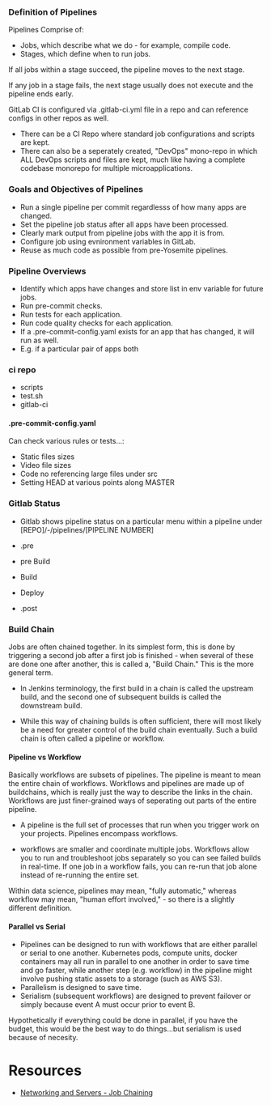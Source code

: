 ### Definition of Pipelines

Pipelines Comprise of:
* Jobs, which describe what we do - for example, compile code.
* Stages, which define when to run jobs.

If all jobs within a stage succeed, the pipeline moves to the next stage.

If any job in a stage fails, the next stage usually does not execute and the pipeline ends early.

GitLab CI is configured via .gitlab-ci.yml file in a repo and can reference configs in other repos as well.

* There can be a CI Repo where standard job configurations and scripts are kept.
* There can also be a seperately created, "DevOps" mono-repo in which ALL DevOps scripts and files are kept, much like having a complete codebase monorepo for multiple microapplications.

### Goals and Objectives of Pipelines

* Run a single pipeline per commit regardlesss of how many apps are changed.
* Set the pipeline job status after all apps have been processed.
* Clearly mark output from pipeline jobs with the app it is from.
* Configure job using evnironment variables in GitLab.
* Reuse as much code as possible from pre-Yosemite pipelines.

### Pipeline Overviews

* Identify which apps have changes and store list in env variable for future jobs.
* Run pre-commit checks.
* Run tests for each application.
* Run code quality checks for each application.
* If a .pre-commit-config.yaml exists for an app that has changed, it will run as well.
* E.g. if a particular pair of apps both

### ci repo

* scripts
* test.sh
* gitlab-ci

#### .pre-commit-config.yaml

Can check various rules or tests...:

* Static files sizes
* Video file sizes
* Code no referencing large files under src
* Setting HEAD at various points along MASTER

### Gitlab Status

* Gitlab shows pipeline status on a particular menu within a pipeline under [REPO]/-/pipelines/[PIPELINE NUMBER]

* .pre
* pre Build
* Build
* Deploy
* .post

### Build Chain

Jobs are often chained together. In its simplest form, this is done by triggering a second job after a first job is finished - when several of these are done one after another, this is called a, "Build Chain."  This is the more general term.

* In Jenkins terminology, the first build in a chain is called the upstream build, and the second one of subsequent builds is called the downstream build.

* While this way of chaining builds is often sufficient, there will most likely be a need for greater control of the build chain eventually. Such a build chain is often called a pipeline or workflow.

#### Pipeline vs Workflow

Basically workflows are subsets of pipelines. The pipeline is meant to mean the entire chain of workflows. Workflows and pipelines are made up of buildchains, which is really just the way to describe the links in the chain. Workflows are just finer-grained ways of seperating out parts of the entire pipeline.

*  A pipeline is the full set of processes that run when you trigger work on your projects. Pipelines encompass workflows.

* workflows are smaller and coordinate multiple jobs. Workflows allow you to run and troubleshoot jobs separately so you can see failed builds in real-time. If one job in a workflow fails, you can re-run that job alone instead of re-running the entire set.

Within data science, pipelines may mean, "fully automatic," whereas workflow may mean, "human effort involved," - so there is a slightly different definition.

#### Parallel vs Serial

* Pipelines can be designed to run with workflows that are either parallel or serial to one another. Kubernetes pods, compute units, docker containers may all run in parallel to one another in order to save time and go faster, while another step (e.g. workflow) in the pipeline might involve pushing static assets to a storage (such as AWS S3).
* Parallelism is designed to save time.
* Serialism (subsequent workflows) are designed to prevent failover or simply because event A must occur prior to event B.

Hypothetically if everything could be done in parallel, if you have the budget, this would be the best way to do things...but serialism is used because of necesity.


# Resources

* [Networking and Servers - Job Chaining](https://subscription.packtpub.com/book/networking-and-servers/9781785882876/5/ch05lvl1sec76/job-chaining-and-build-pipelines)